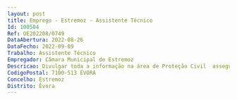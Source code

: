 ```yaml
--- 
layout: post
title: Emprego - Estremoz - Assistente Técnico
Id: 100504
Ref: OE202208/0749
DataAbertura: 2022-08-26
DataFecho: 2022-09-09
Trabalho: Assistente Técnico
Empregador: Câmara Municipal de Estremoz
Descricao: Divulgar toda a informação na área de Proteção Civil  assegurar a pesquisa, análise, seleção e difusão da documentação com importância para a Proteção Civil  atualizar a informação sobre acidentes graves e catástrofes ocorridas no Município, bem como sobre elementos relativos às condições de ocorrência e à respetiva resposta  inventariar e atualizar os registos dos meios e dos recursos existentes no concelho com interesse para as operações de proteção e socorro  elaborar relatórios de ocorrência  redigir pareceres  dar apoio na prevenção e avaliação de risco e vulnerabilidades  planeamento e apoio de operações de Proteção Civil  proceder à sensibilização e informação públicas.
CodigoPostal: 7100-513 ÉVORA
Concelho: Estremoz
Distrito: Évora
--- 
```

